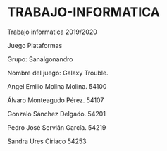 # TRABAJO-INFORMATICA
Trabajo informatica 2019/2020


Juego Plataformas

Grupo: Sanalgonandro

Nombre del juego: Galaxy Trouble.


Angel Emilio Molina Molina. 54100

Álvaro Monteagudo Pérez. 54107

Gonzalo Sánchez Delgado. 54201

Pedro José Servián García. 54219

Sandra Ures Ciriaco 54253

